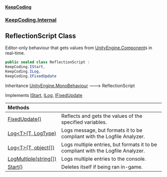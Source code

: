 #### [KeepCoding](index.md 'index')
### [KeepCoding.Internal](KeepCoding.Internal.md 'KeepCoding.Internal')
## ReflectionScript Class
Editor-only behaviour that gets values from [UnityEngine.Component](https://docs.microsoft.com/en-us/dotnet/api/UnityEngine.Component 'UnityEngine.Component')s in real-time.  
```csharp
public sealed class ReflectionScript :
KeepCoding.IStart,
KeepCoding.ILog,
KeepCoding.IFixedUpdate
```

Inheritance [UnityEngine.MonoBehaviour](https://docs.microsoft.com/en-us/dotnet/api/UnityEngine.MonoBehaviour 'UnityEngine.MonoBehaviour') &#129106; ReflectionScript  

Implements [IStart](IStart.md 'KeepCoding.IStart'), [ILog](ILog.md 'KeepCoding.ILog'), [IFixedUpdate](IFixedUpdate.md 'KeepCoding.IFixedUpdate')  

| Methods | |
| :--- | :--- |
| [FixedUpdate()](ReflectionScript.FixedUpdate().md 'KeepCoding.Internal.ReflectionScript.FixedUpdate()') | Reflects and gets the values of the specified variables.<br/> |
| [Log&lt;T&gt;(T, LogType)](ReflectionScript.Log.yFLBbN6vsoZBz7musTRZ.A.md 'KeepCoding.Internal.ReflectionScript.Log&lt;T&gt;(T, LogType)') | Logs message, but formats it to be compliant with the Logfile Analyzer.<br/> |
| [Log&lt;T&gt;(T, object[])](ReflectionScript.Log.+RCICXm++4dAYiRfqqxMsw.md 'KeepCoding.Internal.ReflectionScript.Log&lt;T&gt;(T, object[])') | Logs multiple entries, but formats it to be compliant with the Logfile Analyzer.<br/> |
| [LogMultiple(string[])](ReflectionScript.LogMultiple.Ok27UQ6X6Rsjnen.txz8TA.md 'KeepCoding.Internal.ReflectionScript.LogMultiple(string[])') | Logs multiple entries to the console.<br/> |
| [Start()](ReflectionScript.Start().md 'KeepCoding.Internal.ReflectionScript.Start()') | Deletes itself if being ran in-game.<br/> |
